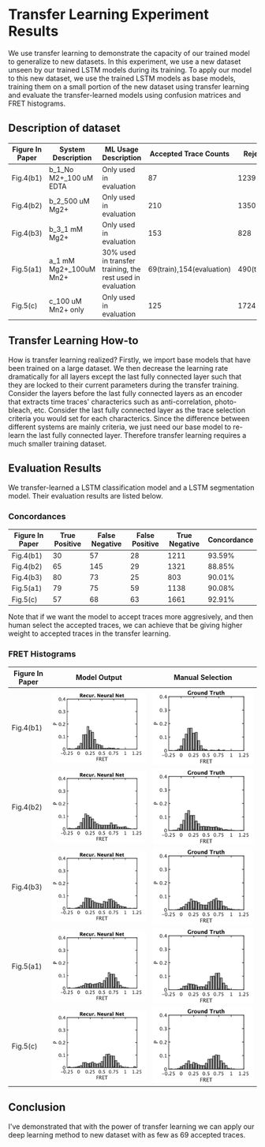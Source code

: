 # Transfer Learning Experiment Results
We use transfer learning to demonstrate the capacity of our trained model to generalize to new datasets. In this experiment, we use a new dataset unseen by our trained LSTM models during its training. To apply our model to this new dataset, we use the trained LSTM models as base models, training them on a small portion of the new dataset using transfer learning and evaluate the transfer-learned models using confusion matrices and FRET histograms.

## Description of dataset

| Figure In Paper | System Description | ML Usage Description | Accepted Trace Counts | Rejected Traces Counts |
| ----- | ------ | ------ |  ---- | ---- |
| Fig.4(b1) | b_1_No M2+_100 uM EDTA | Only used in evaluation | 87  | 1239 |
| Fig.4(b2) | b_2_500 uM Mg2+ | Only used in evaluation| 210 | 1350 |
| Fig.4(b3) | b_3_1 mM Mg2+ | Only used in evaluation| 153 | 828 |
| Fig.5(a1) | a_1 mM Mg2+_100uM Mn2+ | 30% used in transfer training, the rest used in evaluation | 69(train),154(evaluation) | 490(train),1197(evaluation)|
| Fig.5(c)  | c_100 uM Mn2+ only | Only used in evaluation|125 | 1724 |

## Transfer Learning How-to

How is transfer learning realized? Firstly, we import base models that have been trained on a large dataset. We then decrease the learning rate dramatically for all layers except the last fully connected layer such that they are locked to their current parameters during the transfer training. Consider the layers before the last fully connected layers as an encoder that extracts time traces' characterics such as anti-correlation, photo-bleach, etc. Consider the last fully connected layer as the trace selection criteria you would set for each characterics. Since the difference between different systems are mainly criteria, we just need our base model to re-learn the last fully connected layer. Therefore transfer learning requires a much smaller training dataset.

## Evaluation Results

We transfer-learned a LSTM classification model and a LSTM segmentation model. Their evaluation results are listed below.

### Concordances

| Figure In Paper | True Positive | False Negative | False Positive | True Negative |  Concordance | 
| --------------- | ------------- | --------------| -------------- | -------------- | ----------  |
| Fig.4(b1) |  30 | 57 | 28 | 1211 | 93.59% |
| Fig.4(b2) | 65 | 145 | 29 | 1321 |  88.85% |
| Fig.4(b3) | 80 | 73  | 25 | 803 |  90.01% |
| Fig.5(a1) | 79 | 75 | 59 | 1138 |  90.08% |
| Fig.5(c) | 57 | 68 | 63 | 1661 | 92.91% |

Note that if we want the model to accept traces more aggresively, and then human select the accepted traces, we can achieve that be giving higher weight to accepted traces in the transfer learning. 

### FRET Histograms

| Figure In Paper | Model Output | Manual Selection |
| --------------- | ------------ | ---------------- |
| Fig.4(b1) | ![model_output](finished_transfer_learning_test_fig4b1/rib_FRET_hist_rnn.png) | ![model_output](finished_transfer_learning_test_fig4b1/rib_FRET_hist_truth.png)|
| Fig.4(b2) | ![model_output](finished_transfer_learning_test_fig4b2/rib_FRET_hist_rnn.png) | ![model_output](finished_transfer_learning_test_fig4b2/rib_FRET_hist_truth.png)|
| Fig.4(b3) | ![model_output](finished_transfer_learning_test_fig4b3/rib_FRET_hist_rnn.png) | ![model_output](finished_transfer_learning_test_fig4b3/rib_FRET_hist_truth.png)|
| Fig.5(a1) | ![model_output](finished_transfer_learning_fig5a1_0.3/rib_FRET_hist_rnn.png) | ![model_output](finished_transfer_learning_fig5a1_0.3/rib_FRET_hist_truth.png)|
| Fig.5(c) | ![model_output](finished_transfer_learning_test_fig5c/rib_FRET_hist_rnn.png) | ![model_output](finished_transfer_learning_test_fig5c/rib_FRET_hist_truth.png)|

## Conclusion

I've demonstrated that with the power of transfer learning we can apply our deep learning method to new dataset with as few as 69 accepted traces.







